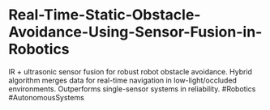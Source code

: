 # Real-Time-Static-Obstacle-Avoidance-Using-Sensor-Fusion-in-Robotics
IR + ultrasonic sensor fusion for robust robot obstacle avoidance. Hybrid algorithm merges data for real-time navigation in low-light/occluded environments. Outperforms single-sensor systems in reliability. #Robotics #AutonomousSystems
